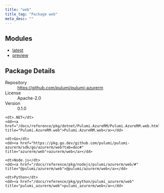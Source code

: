 ```yaml
---
title: "web"
title_tag: "Package web"
meta_desc: ""
---
```


<!-- WARNING: this file was generated by Pulumi Docs Generator. -->
<!-- Do not edit by hand unless you're certain you know what you are doing! -->



<h2 id="modules">Modules</h2>
<ul class="api">
    <li><a href="latest/" title="latest"><span class="symbol module"></span>latest</a></li>
    <li><a href="preview/" title="preview"><span class="symbol module"></span>preview</a></li>
</ul>

<h2 id="package-details">Package Details</h2>
<dl class="package-details">
	<dt>Repository</dt>
	<dd><a href="https://github.com/pulumi/pulumi-azurerm">https://github.com/pulumi/pulumi-azurerm</a></dd>
	<dt>License</dt>
	<dd>Apache-2.0</dd>
	<dt>Version</dt>
	<dd>0.1.0</dd>
</dl>



<dl class="tabular">

    <dt>.NET</dt>
    <dd><a href="/docs/reference/pkg/dotnet/Pulumi.AzureRM/Pulumi.AzureRM.web.html" title="Pulumi.AzureRM.web">Pulumi.AzureRM.web</a></dd>

    <dt>Go</dt>
    <dd><a href="https://pkg.go.dev/github.com/pulumi/pulumi-azurerm/sdk/go/azurerm/web?tab=doc#" title="azurerm/web">azurerm/web</a></dd>

    <dt>Node.js</dt>
    <dd><a href="/docs/reference/pkg/nodejs/pulumi/azurerm/web/#" title="@pulumi/azurerm/web">@pulumi/azurerm/web</a></dd>

    <dt>Python</dt>
    <dd><a href="/docs/reference/pkg/python/pulumi_azurerm/web" title="pulumi_azurerm/web">pulumi_azurerm/web</a></dd>

</dl>

